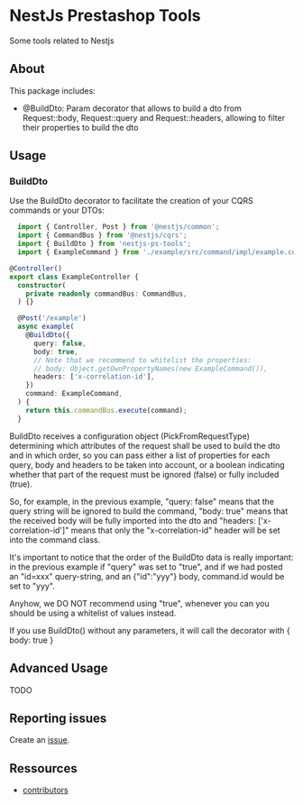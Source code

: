 # NestJs Prestashop Tools

Some tools related to Nestjs

## About

This package includes:

* @BuildDto: Param decorator that allows to build a dto from Request::body, Request::query and Request::headers, allowing
to filter their properties to build the dto

## Usage

### BuildDto

Use the BuildDto decorator to facilitate the creation of your CQRS commands or your DTOs:

```typescript
  import { Controller, Post } from '@nestjs/common';
  import { CommandBus } from '@nestjs/cqrs';
  import { BuildDto } from 'nestjs-ps-tools';
  import { ExampleCommand } from './example/src/command/impl/example.command';

@Controller()
export class ExampleController {
  constructor(
    private readonly commandBus: CommandBus,
  ) {}

  @Post('/example')
  async example(
    @BuildDto({
      query: false,
      body: true,
      // Note that we recommend to whitelist the properties:
      // body: Object.getOwnPropertyNames(new ExampleCommand()),
      headers: ['x-correlation-id'],
    })
    command: ExampleCommand,
  ) {
    return this.commandBus.execute(command);    
  }
```

BuildDto receives a configuration object (PickFromRequestType) determining which attributes of the request
shall be used to build the dto and in which order, so you can pass either a list of properties for each query,
body and headers to be taken into account, or a boolean indicating whether that part of the request must
be ignored (false) or fully included (true).

So, for example, in the previous example, "query: false" means that the query string will be ignored to 
build the command, "body: true" means that the received body will be fully imported into the dto and 
"headers: ['x-correlation-id']" means that only the "x-correlation-id" header will be set into the command class.

It's important to notice that the order of the BuildDto data is really important: in the previous example if "query" was
set to "true", and if we had posted an "id=xxx" query-string, and an {"id":"yyy"} body, command.id would be set to "yyy".

Anyhow, we DO NOT recommend using "true", whenever you can you should be using a whitelist of values instead.

If you use BuildDto() without any parameters, it will call the decorator with { body: true }


## Advanced Usage

TODO 


## Reporting issues

Create an [issue](https://github.com/PrestaShopCorp/nestjs-ps-tools/issues). 


## Ressources

* [contributors](https://github.com/PrestaShopCorp/nestjs-ps-tools/graphs/contributors)

